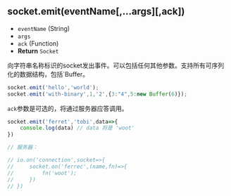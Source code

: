 ## socket.emit(eventName[,...args][,ack])

- `eventName` (String)
- `args`
- `ack` (Function)
- **Return** `Socket`

向字符串名称标识的socket发出事件。可以包括任何其他参数。支持所有可序列化的数据结构，包括`Buffer。

```js
socket.emit('hello','world');
socket.emit('with-binary',1,'2',{3:"4",5:new Buffer(6)});

```

`ack`参数是可选的，将通过服务器应答调用。

```js
socket.emit('ferret','tobi',data=>{
    console.log(data) // data 将是 'woot'
})

// 服务器：

// io.on('connection',socket=>{
//     socket.on('ferrec',(name,fn)=>{
//         fn('woot');
//     })
// })

```
